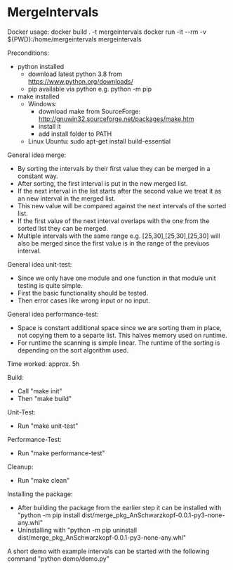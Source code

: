 # MergeIntervals
Docker usage:
docker build . -t mergeintervals
docker run -it --rm -v ${PWD}:/home/mergeintervals mergeintervals

Preconditions:
- python installed
    - download latest python 3.8 from https://www.python.org/downloads/
    - pip available via python e.g. python -m pip
- make installed
    - Windows:
        - download make from SourceForge: http://gnuwin32.sourceforge.net/packages/make.htm
        - install it
        - add install folder to PATH
    - Linux Ubuntu:
        sudo apt-get install build-essential

General idea merge:
- By sorting the intervals by their first value they can be merged in a constant way.
- After sorting, the first interval is put in the new merged list. 
- If the next interval in the list starts after the second value we treat it as an new interval in the merged list. 
- This new value will be compared against the next intervals of the sorted list.
- If the first value of the next interval overlaps with the one from the sorted list they can be merged.
- Multiple intervals with the same range e.g. [25,30],[25,30],[25,30] will also be merged since the first value is in the range of the previuos interval.

General idea unit-test:
- Since we only have one module and one function in that module unit testing is quite simple.
- First the basic functionality should be tested.
- Then error cases like wrong input or no input.

General idea performance-test:
- Space is constant additional space since we are sorting them in place, not copying them to a separte list. This halves memory used on runtime.
- For runtime the scanning is simple linear. The runtime of the sorting is depending on the sort algorithm used.

Time worked: approx. 5h

Build:
- Call "make init"
- Then "make build"

Unit-Test:
- Run "make unit-test"

Performance-Test:
- Run "make performance-test"

Cleanup:
- Run "make clean"

Installing the package:
- After building the package from the earlier step it can be installed with "python -m pip install dist/merge_pkg_AnSchwarzkopf-0.0.1-py3-none-any.whl"
- Uninstalling with "python -m pip uninstall dist/merge_pkg_AnSchwarzkopf-0.0.1-py3-none-any.whl"

A short demo with example intervals can be started with the following command "python demo/demo.py"
